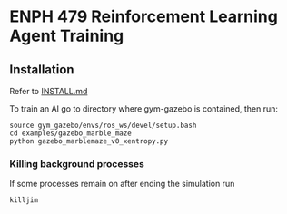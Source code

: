 # ENPH 479 Reinforcement Learning Agent Training

## Installation
Refer to [INSTALL.md](INSTALL.md)

To train an AI go to directory where gym-gazebo is contained, then run:
```
source gym_gazebo/envs/ros_ws/devel/setup.bash
cd examples/gazebo_marble_maze  
python gazebo_marblemaze_v0_xentropy.py
```

### Killing background processes

If some processes remain on after ending the simulation run
```
killjim
```
